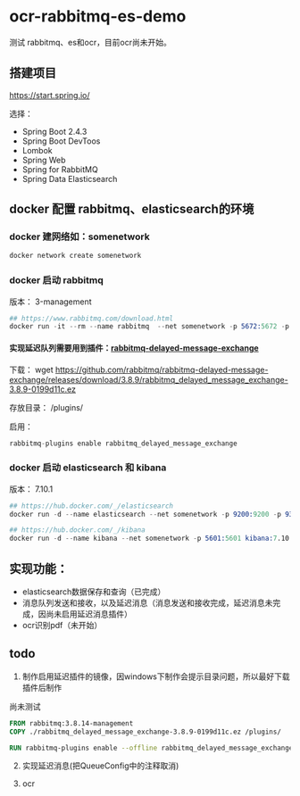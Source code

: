 ocr-rabbitmq-es-demo
===

测试 rabbitmq、es和ocr，目前ocr尚未开始。


## 搭建项目
https://start.spring.io/

选择： 
- Spring Boot 2.4.3
- Spring Boot DevToos
- Lombok
- Spring Web
- Spring for RabbitMQ
- Spring Data Elasticsearch


## docker 配置 rabbitmq、elasticsearch的环境

### docker 建网络如：somenetwork
```s
docker network create somenetwork
```

### docker 启动 rabbitmq
版本： 3-management

```s
## https://www.rabbitmq.com/download.html
docker run -it --rm --name rabbitmq  --net somenetwork -p 5672:5672 -p 15672:15672 rabbitmq:3-management
```
#### 实现延迟队列需要用到插件：[rabbitmq-delayed-message-exchange](https://github.com/rabbitmq/rabbitmq-delayed-message-exchange)
下载：
wget https://github.com/rabbitmq/rabbitmq-delayed-message-exchange/releases/download/3.8.9/rabbitmq_delayed_message_exchange-3.8.9-0199d11c.ez

存放目录： /plugins/

启用：
```s
rabbitmq-plugins enable rabbitmq_delayed_message_exchange
```

### docker 启动 elasticsearch 和 kibana
版本： 7.10.1

```s
## https://hub.docker.com/_/elasticsearch
docker run -d --name elasticsearch --net somenetwork -p 9200:9200 -p 9300:9300 -e "discovery.type=single-node" elasticsearch:7.10.1

## https://hub.docker.com/_/kibana
docker run -d --name kibana --net somenetwork -p 5601:5601 kibana:7.10.1
```

## 实现功能：
- elasticsearch数据保存和查询（已完成）
- 消息队列发送和接收，以及延迟消息（消息发送和接收完成，延迟消息未完成，因尚未启用延迟消息插件）
- ocr识别pdf（未开始）

## todo
1. 制作启用延迟插件的镜像，因windows下制作会提示目录问题，所以最好下载插件后制作

尚未测试
```dockerfile
FROM rabbitmq:3.8.14-management
COPY ./rabbitmq_delayed_message_exchange-3.8.9-0199d11c.ez /plugins/

RUN rabbitmq-plugins enable --offline rabbitmq_delayed_message_exchange
```

2. 实现延迟消息(把QueueConfig中的注释取消)

3. ocr